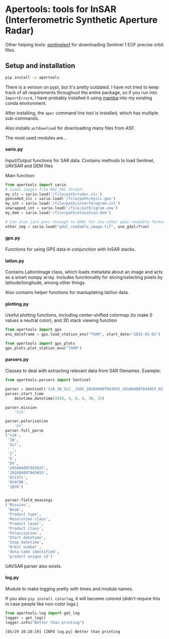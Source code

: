 # Apertools: tools for InSAR (Interferometric Synthetic Aperture Radar)


Other helping tools: [sentineleof](https://github.com/scottstanie/sentineleof) for downloading Sentinel 1 EOF precise orbit files.


## Setup and installation

```bash
pip install -e apertools
```

There is a version on pypi, but it's pretty outdated. 
I have not tried to keep track of all requirements throughout the entire package, so if you run into `ImportError`s, I have probably installed it using [mamba](https://mamba.readthedocs.io/en/latest/user_guide/mamba.html) into my existing conda environment.

After installing, the `aper` command line tool is installed, which has multiple sub-commands.

Also installs `asfdownload` for downloading many files from ASF.

The most used modules are...

#### sario.py

Input/Output functions for SAR data.
Contains methods to load Sentinel, UAVSAR and DEM files

Main function: 

```python
from apertools import sario
# Loads images from ROI_PAC format:
my_slc = sario.load('/file/path/radar.slc')
geocoded_slc = sario.load('/file/path/myslc.geo')
my_int = sario.load('/file/path/interferogram.int')
unwrapped_int = sario.load('/file/path/igram.unw')
my_dem = sario.load('/file/path/elevation.dem')

# Can also just pass through to GDAL for any other gdal-readable format.
other_img = sario.load("gdal_readable_image.tif", use_gdal=True)
```

#### gps.py
Functions for using GPS data in conjunction with InSAR stacks.

#### latlon.py
Contains LatlonImage class, which loads metadata about an image and acts as a smart numpy array.
Includes functionality for slicing/selecting pixels by latitude/longitude, among other things.

Also contains helper functions for maniuplating lat/lon data.

#### plotting.py
Useful plotting functions, including center-shifted colormap (to make 0 values a neutral color), and 3D stack viewing function


```python
from apertools import gps
enu_dataframe = gps.load_station_enu("TXKM", start_date="2015-01-01")

from apertools import gps_plots
gps_plots.plot_station_enu("TXKM")
```

#### parsers.py

Classes to deal with extracting relevant data from SAR filenames.
Example:

```python
from apertools.parsers import Sentinel

parser = Sentinel('S1A_IW_SLC__1SDV_20180408T043025_20180408T043053_021371_024C9B_1B70.zip')
parser.start_time
    datetime.datetime(2018, 4, 8, 4, 30, 25)

parser.mission
    'S1A'

parser.polarization
    'DV'
parser.full_parse
('S1A',
 'IW',
 'SLC',
 '_',
 '1',
 'S',
 'DV',
 '20180408T043025',
 '20180408T043053',
 '021371',
 '024C9B',
 '1B70')


parser.field_meanings
('Mission',
 'Beam',
 'Product type',
 'Resolution class',
 'Product level',
 'Product class',
 'Polarization',
 'Start datetime',
 'Stop datetime',
 'Orbit number',
 'data-take identified',
 'product unique id')

```

UAVSAR parser also exists.


#### log.py

Module to make logging pretty with times and module names.

If you also `pip install colorlog`, it will become colored (didn't require this in case people like non-color logs.)

```python
from apertools.log import get_log
logger = get_log()
logger.info("Better than printing")
```

```
[05/29 16:28:19] [INFO log.py] Better than printing
```
